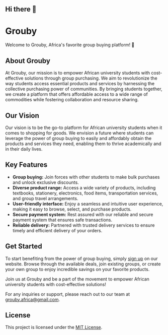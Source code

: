 ## Hi there 👋
# Grouby

Welcome to Grouby, Africa's favorite group buying platform! 💯

## About Grouby

At Grouby, our mission is to empower African university students with cost-effective solutions through group purchasing. We aim to revolutionize the way students access essential products and services by harnessing the collective purchasing power of communities. By bringing students together, we create a platform that offers affordable access to a wide range of commodities while fostering collaboration and resource sharing.

## Our Vision

Our vision is to be the go-to platform for African university students when it comes to shopping for goods. We envision a future where students can leverage the power of group buying to easily and affordably obtain the products and services they need, enabling them to thrive academically and in their daily lives.

## Key Features

- **Group buying:** Join forces with other students to make bulk purchases and unlock exclusive discounts.
- **Diverse product range:** Access a wide variety of products, including textbooks, stationery, electronics, food items, transportation services, and group travel arrangements.
- **User-friendly interface:** Enjoy a seamless and intuitive user experience, making it easy to browse, select, and purchase products.
- **Secure payment system:** Rest assured with our reliable and secure payment system that ensures safe transactions.
- **Reliable delivery:** Partnered with trusted delivery services to ensure timely and efficient delivery of your orders.

## Get Started

To start benefiting from the power of group buying, simply [sign up](https://grouby.pythonanywhere.com/register) on our website. Browse through the available deals, join existing groups, or create your own group to enjoy incredible savings on your favorite products.

Join us at Grouby and be a part of the movement to empower African university students with cost-effective solutions!

For any inquiries or support, please reach out to our team at grouby.africa@gmail.com.

## License

This project is licensed under the [MIT License](LICENSE).

<!--

**Here are some ideas to get you started:**

🙋‍♀️ A short introduction - what is your organization all about?
🌈 Contribution guidelines - how can the community get involved?
👩‍💻 Useful resources - where can the community find your docs? Is there anything else the community should know?
🍿 Fun facts - what does your team eat for breakfast?
🧙 Remember, you can do mighty things with the power of [Markdown](https://docs.github.com/github/writing-on-github/getting-started-with-writing-and-formatting-on-github/basic-writing-and-formatting-syntax)
-->
